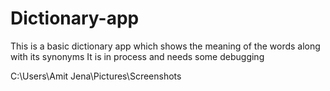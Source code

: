# Dictionary-app
This is a basic dictionary app which shows the meaning of the words along with its synonyms
It is in process and needs some debugging

C:\Users\Amit Jena\Pictures\Screenshots
